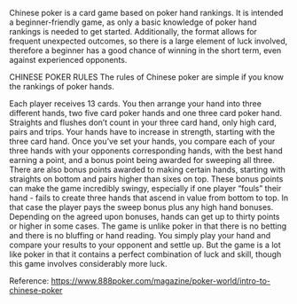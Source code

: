Chinese poker is a card game based on poker hand rankings. It is intended a beginner-friendly game, as only a basic knowledge of poker hand rankings is needed to get started. Additionally, the format allows for frequent unexpected outcomes, so there is a large element of luck involved, therefore a beginner has a good chance of winning in the short term, even against experienced opponents.

CHINESE POKER RULES
The rules of Chinese poker are simple if you know the rankings of poker hands.

Each player receives 13 cards.
You then arrange your hand into three different hands, two five card poker hands and one three card poker hand.
Straights and flushes don’t count in your three card hand, only high card, pairs and trips.
Your hands have to increase in strength, starting with the three card hand.
Once you’ve set your hands, you compare each of your three hands with your opponents corresponding hands, with the best hand earning a point, and a bonus point being awarded for sweeping all three.
There are also bonus points awarded to making certain hands, starting with straights on bottom and pairs higher than sixes on top. These bonus points can make the game incredibly swingy, especially if one player “fouls” their hand - fails to create three hands that ascend in value from bottom to top.
In that case the player pays the sweep bonus plus any high hand bonuses. Depending on the agreed upon bonuses, hands can get up to thirty points or higher in some cases.
The game is unlike poker in that there is no betting and there is no bluffing or hand reading. You simply play your hand and compare your results to your opponent and settle up. But the game is a lot like poker in that it contains a perfect combination of luck and skill, though this game involves considerably more luck.

Reference:
https://www.888poker.com/magazine/poker-world/intro-to-chinese-poker